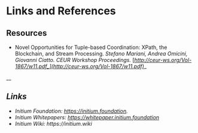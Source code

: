 # Links and References

## Resources

* Novel Opportunities for Tuple-based Coordination: XPath, the Blockchain, and Stream Processing. _Stefano Mariani, Andrea Omicini, Giovanni Ciatto. CEUR Workshop Proceedings._ [_http://ceur-ws.org/Vol-1867/w11.pdf_](http://ceur-ws.org/Vol-1867/w11.pdf)__

__

## _Links_

* _Initium Foundation: https://initium.foundation._
* _Initium Whitepapers: https://whitepaper.initium.foundation_
* _Initium Wiki: https://initium.wiki_&#x20;

